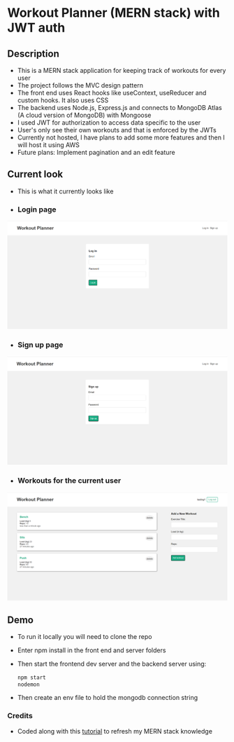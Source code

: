 # Workout Planner (MERN stack) with JWT auth

## Description
- This is a MERN stack application for keeping track of workouts for every user
- The project follows the MVC design pattern
- The front end uses React hooks like useContext, useReducer and custom hooks. It also uses CSS
 - The backend uses Node.js, Express.js and connects to MongoDB Atlas (A cloud version of MongoDB) with Mongoose
 - I used JWT for authorization to access data specific to the user
 - User's only see their own workouts and that is enforced by the JWTs
 - Currently not hosted, I have plans to add some more features and then I will host it using AWS
  - Future plans: Implement pagination and an edit feature

 ## Current look
  - This is what it currently looks like

  - ### Login page
  ![A picture of the log in page where the user must enter a valid email and password](readMeImages/workoutAppLogin.png)

  - ### Sign up page
  ![A picture of the sign up page where the user can enter an email and password to create an account](readMeImages/workoutAppSignup.png)

  - ### Workouts for the current user
  ![A picture of the main page which shows multiple workouts and their info as well as a form to create and add new workouts](readMeImages/workoutAppWorkouts.png)

 ## Demo
  - To run it locally you will need to clone the repo
  - Enter npm install in the front end and server folders
  - Then start the frontend dev server and the backend server using:

        npm start
        nodemon
 - Then create an env file to hold the mongodb connection string

### Credits
 - Coded along with this [tutorial](https://www.youtube.com/@NetNinja) to refresh my MERN stack knowledge